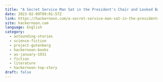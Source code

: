 ```yaml
---
title: "A Secret Service Man Sat in the President's Chair and Looked Back Into the Eye of Allah"
date: 2023-02-09T09:01:57Z
link: https://hackernoon.com/a-secret-service-man-sat-in-the-presidents-chair-and-looked-back-into-the-eye-of-allah?source=rss&utm_medium=RSS&utm_source=news.12bit.vn
site: hackernoon.com
language: English
category:
  - astounding-stories
  - science-fiction
  - project-gutenberg
  - hackernoon-books
  - as-january-1931
  - fiction
  - literature
  - hackernoon-top-story
draft: false
---
```

